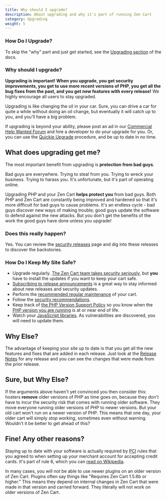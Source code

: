 ```yaml
---
title: Why should I upgrade? 
description: About upgrading and why it's part of running Zen Cart 
category: Upgrading
weight: 5
---
```


### How Do I Upgrade?

To skip the "why" part and just get started, see the [Upgrading section](/user/upgrading) of the docs.

### Why should I upgrade?

**Upgrading is important!  When you upgrade, you get security improvements, you get to use more recent versions of PHP, you get all the bug fixes from the past, and you get new features with every release!**  We highly encourage all users to stay upgraded.

Upgrading is like changing the oil in your car.  Sure, you can drive a car for quite a while without doing an oil change, but eventually it will catch up to you, and you'll have a big problem.

If upgrading is beyond your ability, please post an ad in our [Commercial Help Wanted Forum](https://www.zen-cart.com/forumdisplay.php?138-Commercial-Help-Wanted) and hire a developer to do your upgrade for you. Or, you can use the [Quickie Upgrade](/user/upgrading/db_only_upgrade/) procedure, and be up to date in no time. 

## What does upgrading get me? 

The most important benefit from upgrading is **protection from bad guys**. 

Bad guys are everywhere.  Trying to steal from you.  Trying to wreck your business.  Trying to harass you.  It's unfortunate, but it's part of operating online. 

Upgrading PHP and your Zen Cart **helps protect you** from bad guys. Both PHP and Zen Cart are constantly being improved and hardened so that it's more difficult for bad guys to cause problems.  It's an endless cycle - bad guys discover new ways of making trouble; good guys update the software to defend against the new attacks.  But you don't get the benefits of the work the good guys have done unless you upgrade! 

### Does this really happen? 

Yes.  You can review the [security releases](/user/about_us/security_releases/) page and dig into these releases to discover the backstories. 


### How Do I Keep My Site Safe? 

- Upgrade regularly. [The Zen Cart team takes security seriously](/user/about_us/security_reports/), but **you** have to install the updates if you want to keep your cart safe. 
- [Subscribing to release announcements](/user/about_us/announcements) is a great way to stay informed about new releases and security updates. 
- Perform the [recommended regular maintenance](/user/running/regular_maintenance/) of your cart. 
- Follow the [security recommendations](/user/security/security_recommendations/).
- Keep track of [the PHP Version Support Policy](https://www.php.net/supported-versions.php) so you know when the [PHP version you are running](/user/admin_pages/admin_version/) is at or near end of life.
- Watch your [JavaScript libraries](/user/upgrading/javascript_updates/).  As vulnerabilities are discovered, you will need to update them. 

## Why Else? 

The advantage of keeping your site up to date is that you get all the new features and fixes that are added in each release.  Just look at the [Release Notes](/user/about_us/release_history/) for any release and you can see the changes that were made from the prior release. 

## Sure, but Why Else? 

If the arguments above haven't yet convinced you then consider this: hosters **remove** older versions of PHP as time goes on, because they don't have to incur the security risk that comes with running older software.  They move everyone running older versions of PHP to newer versions.  But your old cart won't run on a newer version of PHP.  This means that one day, your older cart will simply *stop working*, sometimes even without warning. Wouldn't it be better to get ahead of this? 

## Fine! Any other reasons? 

Staying up to date with your software is actually required by [PCI](/user/payment/pci/) rules that you agreed to when setting up your merchant account for accepting credit cards.  It's part of rule 6, which you can [read on Wikipedia](https://en.wikipedia.org/wiki/Payment_Card_Industry_Data_Security_Standard).

In many cases, you will not be able to use newer plugins on an older version of Zen Cart.  Plugins often say things like "Requires Zen Cart 1.5.6b or higher."  This means they depend on internal changes in Zen Cart that were made in that version and carried forward.  They literally will not work on older versions of Zen Cart. 

